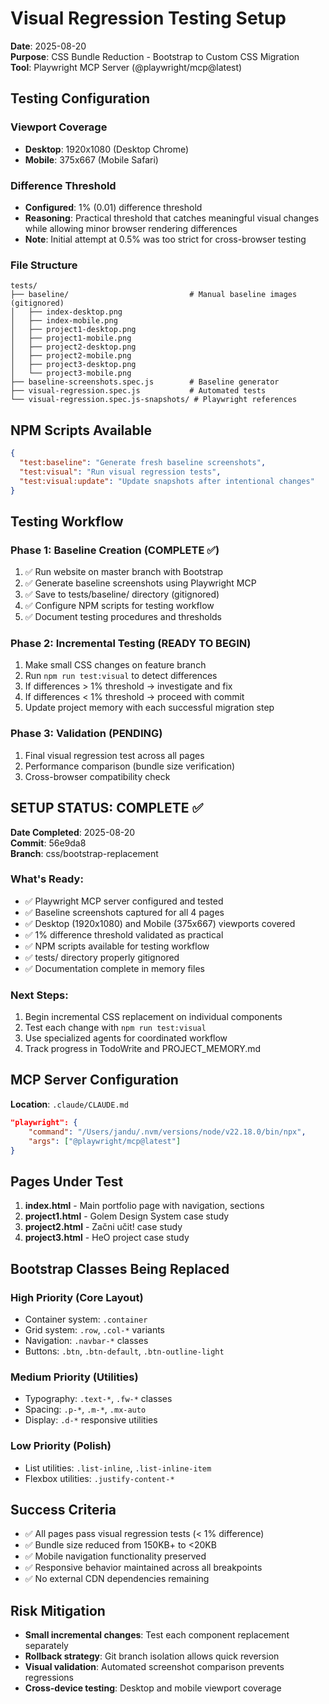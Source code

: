 # Visual Regression Testing Setup

**Date**: 2025-08-20  
**Purpose**: CSS Bundle Reduction - Bootstrap to Custom CSS Migration  
**Tool**: Playwright MCP Server (@playwright/mcp@latest)

## Testing Configuration

### Viewport Coverage
- **Desktop**: 1920x1080 (Desktop Chrome)
- **Mobile**: 375x667 (Mobile Safari)

### Difference Threshold
- **Configured**: 1% (0.01) difference threshold
- **Reasoning**: Practical threshold that catches meaningful visual changes while allowing minor browser rendering differences
- **Note**: Initial attempt at 0.5% was too strict for cross-browser testing

### File Structure
```
tests/
├── baseline/                           # Manual baseline images (gitignored)
│   ├── index-desktop.png
│   ├── index-mobile.png
│   ├── project1-desktop.png
│   ├── project1-mobile.png
│   ├── project2-desktop.png
│   ├── project2-mobile.png
│   ├── project3-desktop.png
│   └── project3-mobile.png
├── baseline-screenshots.spec.js        # Baseline generator
├── visual-regression.spec.js           # Automated tests
└── visual-regression.spec.js-snapshots/ # Playwright references
```

## NPM Scripts Available

```json
{
  "test:baseline": "Generate fresh baseline screenshots",
  "test:visual": "Run visual regression tests", 
  "test:visual:update": "Update snapshots after intentional changes"
}
```

## Testing Workflow

### Phase 1: Baseline Creation (COMPLETE ✅)
1. ✅ Run website on master branch with Bootstrap
2. ✅ Generate baseline screenshots using Playwright MCP
3. ✅ Save to tests/baseline/ directory (gitignored)
4. ✅ Configure NPM scripts for testing workflow
5. ✅ Document testing procedures and thresholds

### Phase 2: Incremental Testing (READY TO BEGIN)
1. Make small CSS changes on feature branch
2. Run `npm run test:visual` to detect differences
3. If differences > 1% threshold → investigate and fix
4. If differences < 1% threshold → proceed with commit
5. Update project memory with each successful migration step

### Phase 3: Validation (PENDING)
1. Final visual regression test across all pages
2. Performance comparison (bundle size verification)
3. Cross-browser compatibility check

## SETUP STATUS: COMPLETE ✅

**Date Completed**: 2025-08-20  
**Commit**: 56e9da8  
**Branch**: css/bootstrap-replacement

### What's Ready:
- ✅ Playwright MCP server configured and tested
- ✅ Baseline screenshots captured for all 4 pages
- ✅ Desktop (1920x1080) and Mobile (375x667) viewports covered
- ✅ 1% difference threshold validated as practical
- ✅ NPM scripts available for testing workflow
- ✅ tests/ directory properly gitignored
- ✅ Documentation complete in memory files

### Next Steps:
1. Begin incremental CSS replacement on individual components
2. Test each change with `npm run test:visual`
3. Use specialized agents for coordinated workflow
4. Track progress in TodoWrite and PROJECT_MEMORY.md

## MCP Server Configuration

**Location**: `.claude/CLAUDE.md`
```json
"playwright": {
    "command": "/Users/jandu/.nvm/versions/node/v22.18.0/bin/npx",
    "args": ["@playwright/mcp@latest"]
}
```

## Pages Under Test

1. **index.html** - Main portfolio page with navigation, sections
2. **project1.html** - Golem Design System case study
3. **project2.html** - Začni učit! case study  
4. **project3.html** - HeO project case study

## Bootstrap Classes Being Replaced

### High Priority (Core Layout)
- Container system: `.container`
- Grid system: `.row`, `.col-*` variants
- Navigation: `.navbar-*` classes
- Buttons: `.btn`, `.btn-default`, `.btn-outline-light`

### Medium Priority (Utilities)
- Typography: `.text-*`, `.fw-*` classes
- Spacing: `.p-*`, `.m-*`, `.mx-auto`
- Display: `.d-*` responsive utilities

### Low Priority (Polish)
- List utilities: `.list-inline`, `.list-inline-item`
- Flexbox utilities: `.justify-content-*`

## Success Criteria

- ✅ All pages pass visual regression tests (< 1% difference)
- ✅ Bundle size reduced from 150KB+ to <20KB
- ✅ Mobile navigation functionality preserved
- ✅ Responsive behavior maintained across all breakpoints
- ✅ No external CDN dependencies remaining

## Risk Mitigation

- **Small incremental changes**: Test each component replacement separately
- **Rollback strategy**: Git branch isolation allows quick reversion
- **Visual validation**: Automated screenshot comparison prevents regressions
- **Cross-device testing**: Desktop and mobile viewport coverage